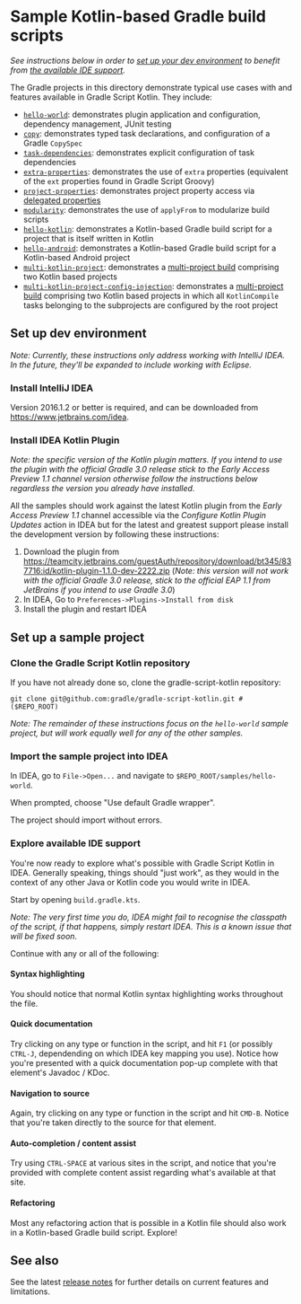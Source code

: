Sample Kotlin-based Gradle build scripts
========================================

_See instructions below in order to [set up your dev environment](#set-up-dev-environment) to benefit from [the available IDE support](#explore-available-ide-support)._

The Gradle projects in this directory demonstrate typical use cases with and features available in Gradle Script Kotlin. They include:

 - [`hello-world`](./hello-world): demonstrates plugin application and configuration, dependency management, JUnit testing
 - [`copy`](./copy): demonstrates typed task declarations, and configuration of a Gradle `CopySpec`
 - [`task-dependencies`](./task-dependencies): demonstrates explicit configuration of task dependencies
 - [`extra-properties`](./extra-properties): demonstrates the use of `extra` properties (equivalent of the `ext` properties found in Gradle Script Groovy)
 - [`project-properties`](./project-properties): demonstrates project property access via [delegated properties](https://kotlinlang.org/docs/reference/delegated-properties.html)
 - [`modularity`](./modularity): demonstrates the use of `applyFrom` to modularize build scripts
 - [`hello-kotlin`](./hello-kotlin): demonstrates a Kotlin-based Gradle build script for a project that is itself written in Kotlin
 - [`hello-android`](./hello-android): demonstrates a Kotlin-based Gradle build script for a Kotlin-based Android project
 - [`multi-kotlin-project`](./multi-kotlin-project): demonstrates a [multi-project build](https://docs.gradle.org/current/userguide/multi_project_builds.html) comprising two Kotlin based projects
 - [`multi-kotlin-project-config-injection`](./multi-kotlin-project-config-injection): demonstrates a [multi-project build](https://docs.gradle.org/current/userguide/multi_project_builds.html) comprising two Kotlin based projects in which all `KotlinCompile` tasks belonging to the subprojects are configured by the root project


Set up dev environment
----------------------

_Note: Currently, these instructions only address working with IntelliJ IDEA. In the future, they'll be expanded to include working with Eclipse._

### Install IntelliJ IDEA

Version 2016.1.2 or better is required, and can be downloaded from https://www.jetbrains.com/idea.

### Install IDEA Kotlin Plugin

_Note: the specific version of the Kotlin plugin matters. If you intend to use the plugin with the official Gradle 3.0 release stick to the Early Access Preview 1.1 channel version otherwise follow the instructions below regardless the version you already have installed._

All the samples should work against the latest Kotlin plugin from the _Early Access Preview 1.1_ channel accessible via the _Configure Kotlin Plugin Updates_ action in IDEA but for the latest and greatest support please install the development version by following these instructions:

 1. Download the plugin from https://teamcity.jetbrains.com/guestAuth/repository/download/bt345/837716:id/kotlin-plugin-1.1.0-dev-2222.zip (_Note: this version will not work with the official Gradle 3.0 release, stick to the official EAP 1.1 from JetBrains if you intend to use Gradle 3.0_)
 2. In IDEA, Go to `Preferences->Plugins->Install from disk`
 3. Install the plugin and restart IDEA


Set up a sample project
-----------------------

### Clone the Gradle Script Kotlin repository

If you have not already done so, clone the gradle-script-kotlin repository:

    git clone git@github.com:gradle/gradle-script-kotlin.git # ($REPO_ROOT)

_Note: The remainder of these instructions focus on the `hello-world` sample project, but will work equally well for any of the other samples._

### Import the sample project into IDEA

In IDEA, go to `File->Open...` and navigate to `$REPO_ROOT/samples/hello-world`.

When prompted, choose "Use default Gradle wrapper".

The project should import without errors.

### Explore available IDE support

You're now ready to explore what's possible with Gradle Script Kotlin in IDEA. Generally speaking, things should "just work", as they would in the context of any other Java or Kotlin code you would write in IDEA.

Start by opening `build.gradle.kts`.

_Note: The very first time you do, IDEA might fail to recognise the
classpath of the script, if that happens, simply restart IDEA. This is
a known issue that will be fixed soon._

Continue with any or all of the following:

#### Syntax highlighting

You should notice that normal Kotlin syntax highlighting works throughout the file.

#### Quick documentation

Try clicking on any type or function in the script, and hit `F1` (or possibly `CTRL-J`, dependending on which IDEA key mapping you use). Notice how you're presented with a quick documentation pop-up complete with that element's Javadoc / KDoc.

#### Navigation to source

Again, try clicking on any type or function in the script and hit `CMD-B`. Notice that you're taken directly to the source for that element.

#### Auto-completion / content assist

Try using `CTRL-SPACE` at various sites in the script, and notice that you're provided with complete content assist regarding what's available at that site.

#### Refactoring

Most any refactoring action that is possible in a Kotlin file should also work in a Kotlin-based Gradle build script. Explore!


See also
--------

See the latest [release notes](../../../releases) for further details on current features and limitations.

